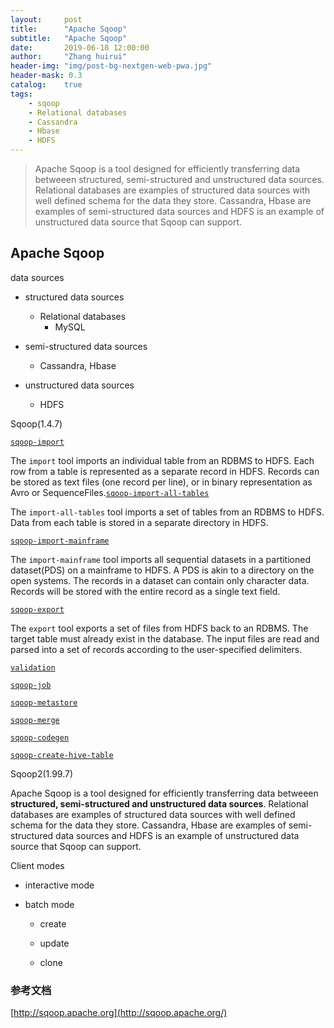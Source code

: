 ```yaml
---
layout:     post
title:      "Apache Sqoop"
subtitle:   "Apache Sqoop"
date:       2019-06-18 12:00:00
author:     "Zhang huirui"
header-img: "img/post-bg-nextgen-web-pwa.jpg"
header-mask: 0.3
catalog:    true
tags:
    - sqoop
    - Relational databases
    - Cassandra
    - Hbase
    - HDFS
---
```


> Apache Sqoop is a tool designed for efficiently transferring data betweeen structured, semi-structured and unstructured data sources. Relational databases are examples of structured data sources with well defined schema for the data they store. Cassandra, Hbase are examples of semi-structured data sources and HDFS is an example of unstructured data source that Sqoop can support.

## Apache Sqoop

data sources

- structured data sources
  
  - Relational databases
    - MySQL

- semi-structured data sources
  
  - Cassandra, Hbase

- unstructured data sources
  
  - HDFS

Sqoop(1.4.7)

[`sqoop-import`](http://sqoop.apache.org/docs/1.4.7/SqoopUserGuide.html#_literal_sqoop_import_literal)

The  `import`  tool imports an individual table from an RDBMS to HDFS. Each row from a table is represented as a separate record in HDFS. Records can be stored as text files (one record per line), or in binary representation as Avro or SequenceFiles.[`sqoop-import-all-tables`](http://sqoop.apache.org/docs/1.4.7/SqoopUserGuide.html#_literal_sqoop_import_all_tables_literal)

The  `import-all-tables`  tool imports a set of tables from an RDBMS to HDFS. Data from each table is stored in a separate directory in HDFS.

[`sqoop-import-mainframe`](http://sqoop.apache.org/docs/1.4.7/SqoopUserGuide.html#_literal_sqoop_import_mainframe_literal)

The  `import-mainframe`  tool imports all sequential datasets in a partitioned dataset(PDS) on a mainframe to HDFS. A PDS is akin to a directory on the open systems. The records in a dataset can contain only character data. Records will be stored with the entire record as a single text field.

[`sqoop-export`](http://sqoop.apache.org/docs/1.4.7/SqoopUserGuide.html#_literal_sqoop_export_literal)

The  `export`  tool exports a set of files from HDFS back to an RDBMS. The target table must already exist in the database. The input files are read and parsed into a set of records according to the user-specified delimiters.

[`validation`](http://sqoop.apache.org/docs/1.4.7/SqoopUserGuide.html#validation)

[`sqoop-job`](http://sqoop.apache.org/docs/1.4.7/SqoopUserGuide.html#_literal_sqoop_job_literal)

[`sqoop-metastore`](http://sqoop.apache.org/docs/1.4.7/SqoopUserGuide.html#_literal_sqoop_metastore_literal)

[`sqoop-merge`](http://sqoop.apache.org/docs/1.4.7/SqoopUserGuide.html#_literal_sqoop_merge_literal)

[`sqoop-codegen`](http://sqoop.apache.org/docs/1.4.7/SqoopUserGuide.html#_literal_sqoop_codegen_literal)

[`sqoop-create-hive-table`](http://sqoop.apache.org/docs/1.4.7/SqoopUserGuide.html#_literal_sqoop_create_hive_table_literal)

Sqoop2(1.99.7)

Apache Sqoop is a tool designed for efficiently transferring data betweeen **structured, semi-structured and unstructured data sources**. Relational databases are examples of structured data sources with well defined schema for the data they store. Cassandra, Hbase are examples of semi-structured data sources and HDFS is an example of unstructured data source that Sqoop can support.

Client modes

- interactive mode

- batch mode
  
  - create
  
  - update
  
  - clone

### 参考文档

[http://sqoop.apache.org](http://sqoop.apache.org/)
